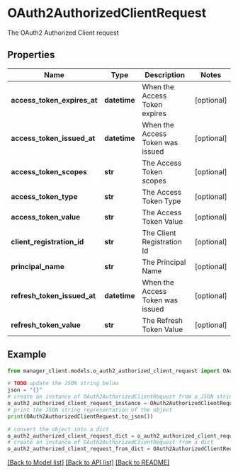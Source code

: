 # OAuth2AuthorizedClientRequest

The OAuth2 Authorized Client request

## Properties

Name | Type | Description | Notes
------------ | ------------- | ------------- | -------------
**access_token_expires_at** | **datetime** | When the Access Token expires | [optional] 
**access_token_issued_at** | **datetime** | When the Access Token was issued | [optional] 
**access_token_scopes** | **str** | The Access Token scopes | [optional] 
**access_token_type** | **str** | The Access Token Type | [optional] 
**access_token_value** | **str** | The Access Token Value | [optional] 
**client_registration_id** | **str** | The Client Registration Id | [optional] 
**principal_name** | **str** | The Principal Name | [optional] 
**refresh_token_issued_at** | **datetime** | When the Access Token was issued | [optional] 
**refresh_token_value** | **str** | The Refresh Token Value | [optional] 

## Example

```python
from manager_client.models.o_auth2_authorized_client_request import OAuth2AuthorizedClientRequest

# TODO update the JSON string below
json = "{}"
# create an instance of OAuth2AuthorizedClientRequest from a JSON string
o_auth2_authorized_client_request_instance = OAuth2AuthorizedClientRequest.from_json(json)
# print the JSON string representation of the object
print(OAuth2AuthorizedClientRequest.to_json())

# convert the object into a dict
o_auth2_authorized_client_request_dict = o_auth2_authorized_client_request_instance.to_dict()
# create an instance of OAuth2AuthorizedClientRequest from a dict
o_auth2_authorized_client_request_from_dict = OAuth2AuthorizedClientRequest.from_dict(o_auth2_authorized_client_request_dict)
```
[[Back to Model list]](../README.md#documentation-for-models) [[Back to API list]](../README.md#documentation-for-api-endpoints) [[Back to README]](../README.md)


